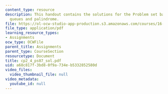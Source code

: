 ```yaml
---
content_type: resource
description: This handout contains the solutions for the Problem set based on stacks,
  queues and palindrome.
file: https://ol-ocw-studio-app-production.s3.amazonaws.com/courses/16-01-unified-engineering-i-ii-iii-iv-fall-2005-spring-2006/a68c817f3bd80f9a734eb5332852580d_cp2_4_ps07_sol.pdf
file_type: application/pdf
learning_resource_types:
- Assignments
ocw_type: OCWFile
parent_title: Assignments
parent_type: CourseSection
resourcetype: Document
title: cp2_4_ps07_sol.pdf
uid: a68c817f-3bd8-0f9a-734e-b5332852580d
video_files:
  video_thumbnail_file: null
video_metadata:
  youtube_id: null
---
```

